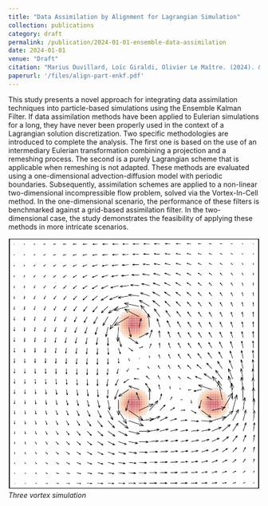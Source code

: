 ```yaml
---
title: "Data Assimilation by Alignment for Lagrangian Simulation"
collection: publications
category: draft
permalink: /publication/2024-01-01-ensemble-data-assimilation
date: 2024-01-01
venue: "Draft"
citation: "Marius Duvillard, Loïc Giraldi, Olivier Le Maître. (2024). &quot;Data Assimilation by Alignment for Lagrangian Simulation.&quot; Draft."
paperurl: '/files/align-part-enkf.pdf'
---
```


This study presents a novel approach for integrating data assimilation techniques into particle-based simulations using the Ensemble Kalman Filter. If data assimilation methods have been applied to Eulerian simulations for a long, they have never been properly used in the context of a Lagrangian solution discretization. Two specific methodologies are introduced to complete the analysis. The first one is based on the use of an intermediary Eulerian transformation combining a projection and a remeshing process. The second is a purely Lagrangian scheme that is applicable when remeshing is not adapted. These methods are evaluated using a one-dimensional advection-diffusion model with periodic boundaries. Subsequently, assimilation schemes are applied to a non-linear two-dimensional incompressible flow problem, solved via the Vortex-In-Cell method. In the one-dimensional scenario, the performance of these filters is benchmarked against a grid-based assimilation filter. In the two-dimensional case, the study demonstrates the feasibility of applying these methods in more intricate scenarios.

![](/images/three_vortex.gif)
*Three vortex simulation*